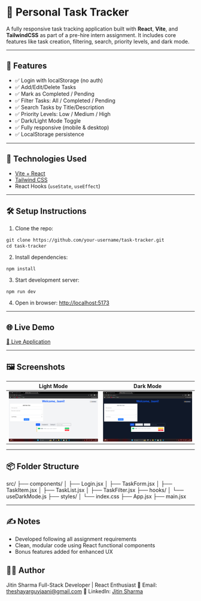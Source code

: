 # 📝 Personal Task Tracker

A fully responsive task tracking application built with **React**, **Vite**, and **TailwindCSS** as part of a pre-hire intern assignment. It includes core features like task creation, filtering, search, priority levels, and dark mode.

---

## 🚀 Features

- ✅ Login with localStorage (no auth)
- ✅ Add/Edit/Delete Tasks
- ✅ Mark as Completed / Pending
- ✅ Filter Tasks: All / Completed / Pending
- ✅ Search Tasks by Title/Description
- ✅ Priority Levels: Low / Medium / High
- ✅ Dark/Light Mode Toggle
- ✅ Fully responsive (mobile & desktop)
- ✅ LocalStorage persistence

---

## 🎨 Technologies Used

- [Vite + React](https://vitejs.dev/)
- [Tailwind CSS](https://tailwindcss.com/)
- React Hooks (`useState`, `useEffect`)

---

## 🛠 Setup Instructions

1. Clone the repo:

```
git clone https://github.com/your-username/task-tracker.git
cd task-tracker
```

2. Install dependencies:

```
npm install
```

3. Start development server:

```
npm run dev
```

4. Open in browser:
[http://localhost:5173](http://localhost:5173)

---

## 🌐 Live Demo
[🔗 Live Application](https://task-tracker-sepia-sigma.vercel.app/)

---

## 🖼 Screenshots

| Light Mode                        | Dark Mode                       |
| --------------------------------- | ------------------------------- |
| ![light](screenshots/light.png) | ![dark](screenshots/dark.png) |

---

## 📦 Folder Structure

src/
├── components/
│   ├── Login.jsx
│   ├── TaskForm.jsx
│   ├── TaskItem.jsx
│   ├── TaskList.jsx
│   ├── TaskFilter.jsx
├── hooks/
│   └── useDarkMode.js
├── styles/
│   └── index.css
├── App.jsx
├── main.jsx

---

## ✍️ Notes

* Developed following all assignment requirements
* Clean, modular code using React functional components
* Bonus features added for enhanced UX

## 👨‍💻 Author

Jitin Sharma
Full-Stack Developer | React Enthusiast
📧 Email: [theshayarguyjaani@gmail.com](mailto:theshayarguyjaani@gmail.com)
🔗 LinkedIn: [Jitin Sharma](https://www.linkedin.com/in/jitin-sharma-5191ba2aa)
